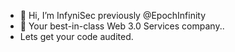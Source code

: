 - 👋 Hi, I’m InfyniSec previously @EpochInfinity
- 👀 Your best-in-class Web 3.0 Services company..
- Lets get your code audited.
